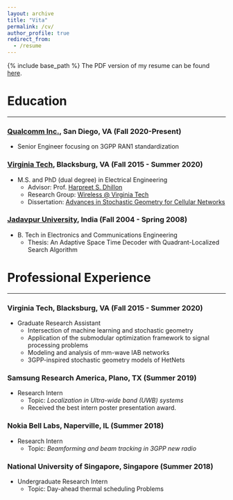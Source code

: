 ```yaml
---
layout: archive
title: "Vita"
permalink: /cv/
author_profile: true
redirect_from:
  - /resume
---
```


{% include base_path %}
The PDF version of my resume can be found [here](../files/resume_chiranjib.pdf).

Education
======
---
### [Qualcomm Inc.](https://www.qualcomm.com), San Diego, VA (Fall 2020-Present)
* Senior Engineer focusing on 3GPP RAN1 standardization 

### [Virginia Tech](https://vt.edu), Blacksburg, VA (Fall 2015 - Summer 2020)
* M.S. and PhD (dual degree) in Electrical Engineering
    * Advisor: Prof. [Harpreet S. Dhillon](https://www.dhillon.ece.vt.edu)
    *  Research Group: [Wireless @ Virginia Tech](https://wireless.vt.edu)
    * Dissertation: [Advances in Stochastic Geometry for Cellular Networks](../files/Saha_C_D_2020.pdf)

### [Jadavpur University](http://www.jaduniv.edu.in), India (Fall 2004 - Spring 2008)
* B. Tech in Electronics and Communications Engineering 
    * Thesis: An Adaptive Space Time Decoder with Quadrant-Localized Search Algorithm

Professional Experience
======
---
  
### Virginia Tech, Blacksburg, VA (Fall 2015 - Summer 2020)
* Graduate Research Assistant
   * Intersection of machine learning and stochastic geometry 
   * Application of the submodular optimization framework to signal processing problems
   * Modeling and analysis of mm-wave IAB networks 
   * 3GPP-inspired stochastic geometry models of HetNets 

### Samsung Research America, Plano, TX (Summer 2019)   
   * Research Intern
       * Topic: *Localization in Ultra-wide band (UWB) systems*
       * Received the best intern poster presentation award.

### Nokia Bell Labs, Naperville, IL (Summer 2018)   
  * Research Intern
       * Topic: *Beamforming and beam tracking in 3GPP new radio*
 
### National University of Singapore, Singapore (Summer 2018)
   * Undergraduate Research Intern
        * Topic: Day-ahead thermal scheduling Problems
 
